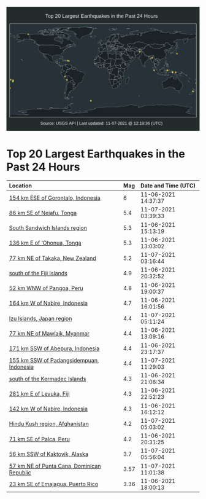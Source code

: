 ![Map](./map.png)

# Top 20 Largest Earthquakes in the Past 24 Hours

| Location | Mag | Date and Time (UTC) |
|:---|:---|:---|
| [154 km ESE of Gorontalo, Indonesia](https://earthquake.usgs.gov/earthquakes/eventpage/us7000fs08) | 6 | 11-06-2021 14:37:37 |
| [86 km SE of Neiafu, Tonga](https://earthquake.usgs.gov/earthquakes/eventpage/us7000fs4v) | 5.4 | 11-07-2021 03:39:33 |
| [South Sandwich Islands region](https://earthquake.usgs.gov/earthquakes/eventpage/us7000fs1f) | 5.3 | 11-06-2021 15:13:19 |
| [136 km E of ‘Ohonua, Tonga](https://earthquake.usgs.gov/earthquakes/eventpage/us7000frzy) | 5.3 | 11-06-2021 13:03:02 |
| [77 km NE of Takaka, New Zealand](https://earthquake.usgs.gov/earthquakes/eventpage/us7000fs4q) | 5.2 | 11-07-2021 03:16:44 |
| [south of the Fiji Islands](https://earthquake.usgs.gov/earthquakes/eventpage/us7000fs3m) | 4.9 | 11-06-2021 20:32:52 |
| [52 km WNW of Pangoa, Peru](https://earthquake.usgs.gov/earthquakes/eventpage/us7000fs3a) | 4.8 | 11-06-2021 19:00:37 |
| [164 km W of Nabire, Indonesia](https://earthquake.usgs.gov/earthquakes/eventpage/us7000fs2d) | 4.7 | 11-06-2021 16:01:56 |
| [Izu Islands, Japan region](https://earthquake.usgs.gov/earthquakes/eventpage/us7000fs5c) | 4.4 | 11-07-2021 05:11:24 |
| [77 km NE of Mawlaik, Myanmar](https://earthquake.usgs.gov/earthquakes/eventpage/us7000fs01) | 4.4 | 11-06-2021 13:09:16 |
| [171 km SSW of Abepura, Indonesia](https://earthquake.usgs.gov/earthquakes/eventpage/us7000fs47) | 4.4 | 11-06-2021 23:17:37 |
| [155 km SSW of Padangsidempuan, Indonesia](https://earthquake.usgs.gov/earthquakes/eventpage/us7000fs74) | 4.4 | 11-07-2021 11:29:03 |
| [south of the Kermadec Islands](https://earthquake.usgs.gov/earthquakes/eventpage/us7000fs3t) | 4.3 | 11-06-2021 21:08:34 |
| [281 km E of Levuka, Fiji](https://earthquake.usgs.gov/earthquakes/eventpage/us7000fs44) | 4.3 | 11-06-2021 22:52:23 |
| [142 km W of Nabire, Indonesia](https://earthquake.usgs.gov/earthquakes/eventpage/us7000fs2g) | 4.3 | 11-06-2021 16:12:12 |
| [Hindu Kush region, Afghanistan](https://earthquake.usgs.gov/earthquakes/eventpage/us7000fs58) | 4.2 | 11-07-2021 05:03:02 |
| [71 km SE of Palca, Peru](https://earthquake.usgs.gov/earthquakes/eventpage/us7000fs3l) | 4.2 | 11-06-2021 20:31:25 |
| [56 km SSW of Kaktovik, Alaska](https://earthquake.usgs.gov/earthquakes/eventpage/ak021eafg42a) | 3.7 | 11-07-2021 05:56:04 |
| [57 km NE of Punta Cana, Dominican Republic](https://earthquake.usgs.gov/earthquakes/eventpage/pr2021311004) | 3.57 | 11-07-2021 11:01:38 |
| [23 km SE of Emajagua, Puerto Rico](https://earthquake.usgs.gov/earthquakes/eventpage/pr2021310005) | 3.36 | 11-06-2021 18:00:13 |
